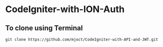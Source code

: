 # CodeIgniter-with-ION-Auth

## To clone using Terminal
```
git clone https://github.com/mjoct/CodeIgniter-with-API-and-JWT.git
```
